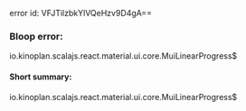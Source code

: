 error id: VFJTilzbkYlVQeHzv9D4gA==
### Bloop error:

io.kinoplan.scalajs.react.material.ui.core.MuiLinearProgress$
#### Short summary: 

io.kinoplan.scalajs.react.material.ui.core.MuiLinearProgress$